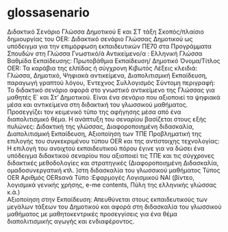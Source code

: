 # glossasenario
Διδακτικό Σενάριο Γλώσσα Δημοτικού Ε και ΣΤ τάξη
Σκοπός/πλαίσιο δημιουργίας του OER: Διδακτικό σενάριο Γλώσσας Δημοτικού ως υπόδειγμα για την επιμόρφωση εκπαιδευτικών ΠΕ70 στα Προγράμματα Σπουδών στη Γλώσσα
Γνωστικό/ά Αντικείμενο/α : Ελληνική Γλώσσα
Βαθμίδα Εκπαίδευσης: Πρωτοβάθμια Εκπαίδευση/ Δημοτικό
Όνομα/Τίτλος OER: Τα καράβια της ελπίδας ή σύγχρονη Κιβωτός
Λέξεις κλειδιά: Γλώσσα, Δημοτικό, Ψηφιακά αντικείμενα, Διαπολιτισμική Εκπαίδευση, παραγωγή γραπτού λόγου, Έντεχνος Συλλογισμός
Σύντομη περιγραφή: Το διδακτικό σενάριο αφορά στο γνωστικό αντικείμενο της Γλώσσας για μαθητές Ε΄ και Στ’ Δημοτικού. Είναι ένα σενάριο που αξιοποιεί τα ψηφιακά μέσα και αντικείμενα στη διδακτική του γλωσσικού μαθήματος. Προσεγγίζει τον κειμενικό τύπο της αφήγησης μέσα από ένα διαπολιτισμικό θέμα.  Η ανάπτυξη του σεναρίου βασίζεται στους εξής πυλώνες: Διδακτική της γλώσσας, Διαφοροποιημένη διδασκαλία, Διαπολιτισμική Εκπαίδευση, Αξιοποίηση των ΤΠΕ
Προβληματική της επιλογής του συγκεκριμένου τύπου OER και της αντίστοιχης τεχνολογίας: 
Η επιλογή του ανοιχτού εκπαιδευτικού πόρου έγινε για να δώσει ένα υπόδειγμα διδακτικού σεναρίου που αξιοποιεί τις ΤΠΕ και τις σύγχρονες διδακτικές μεθοδολογίες και στρατηγικές (Διαφοροποιημένη Διδασκαλία, ομαδοσυνεργατική κτλ. )στη διδασκαλία του γλωσσικού μαθήματος
Τύπος OER	Αριθμός OERsανά Τύπο :Εφαρμογές Λογισμικού 	  ΝΑΙ (βίντεο, λογισμικά γενικής χρήσης, e-me contents, Πύλη της ελληνικής γλώσσας κ.ά.)  
Αξιοποίηση στην Εκπαίδευση: 
Απευθύνεται στους εκπαιδευτικούς των μεγάλων τάξεων του Δημοτικού και αφορά στη διδασκαλία του γλωσσικού μαθήματος με μαθητοκεντρικές προσεγγίσεις για ένα θέμα διαπολιτισμικής αγωγής και ενδιαφέροντος.
